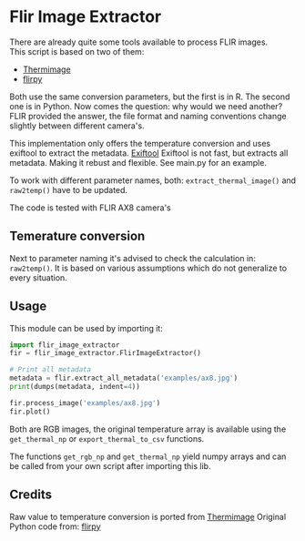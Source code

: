 # Flir Image Extractor
There are already quite some tools available to process FLIR images.  
This script is based on two of them:
- [Thermimage](https://github.com/gtatters/Thermimage/blob/master/R)
- [flirpy](https://github.com/LJMUAstroecology/flirpy/tree/main)

Both use the same conversion parameters, but the first is in R. The second one is in Python.
Now comes the question: why would we need another?
FLIR provided the answer, the file format and naming conventions change slightly between different camera's.

This implementation only offers the temperature conversion and uses exiftool to extract the metadata.
[Exiftool](https://exiftool.org/index.html#running)
Exiftool is not fast, but extracts all metadata. Making it rebust and flexible.
See main.py for an example.

To work with different parameter names, both:
`extract_thermal_image()` and `raw2temp()` have to be updated.

The code is tested with FLIR AX8 camera's

## Temerature conversion
Next to parameter naming it's advised to check the calculation in: `raw2temp()`.
It is based on various assumptions which do not generalize to every situation.

## Usage
This module can be used by importing it:

```python
import flir_image_extractor
fir = flir_image_extractor.FlirImageExtractor()

# Print all metadata
metadata = flir.extract_all_metadata('examples/ax8.jpg')
print(dumps(metadata, indent=4))

fir.process_image('examples/ax8.jpg')
fir.plot()
```

Both are RGB images, the original temperature array is available using the `get_thermal_np` or `export_thermal_to_csv` functions.

The functions `get_rgb_np` and `get_thermal_np` yield numpy arrays and can be called from your own script after importing this lib.


## Credits
Raw value to temperature conversion is ported from [Thermimage](https://github.com/gtatters/Thermimage/blob/master/R)
Original Python code from: [flirpy](https://github.com/LJMUAstroecology/flirpy/tree/main)
